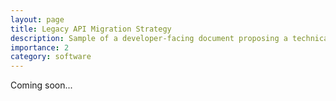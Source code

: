 ```yaml
---
layout: page
title: Legacy API Migration Strategy
description: Sample of a developer-facing document proposing a technical strategy for migrating a collection of API endpoints from a generalized legacy service to a microservice architecture
importance: 2
category: software
---
```


Coming soon...
